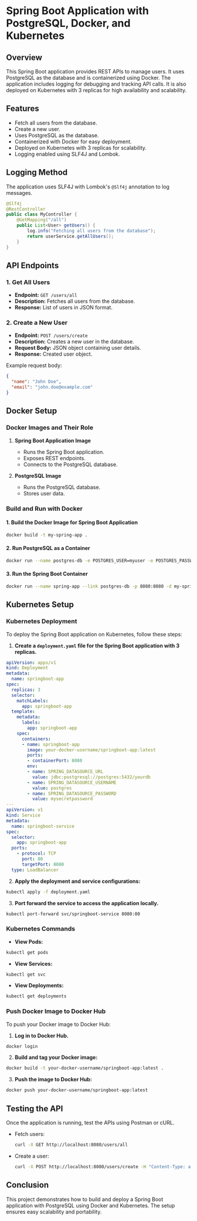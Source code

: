 # Spring Boot Application with PostgreSQL, Docker, and Kubernetes

## Overview

This Spring Boot application provides REST APIs to manage users. It uses PostgreSQL as the database and is containerized using Docker. The application includes logging for debugging and tracking API calls. It is also deployed on Kubernetes with 3 replicas for high availability and scalability.

## Features

- Fetch all users from the database.
- Create a new user.
- Uses PostgreSQL as the database.
- Containerized with Docker for easy deployment.
- Deployed on Kubernetes with 3 replicas for scalability.
- Logging enabled using SLF4J and Lombok.

## Logging Method

The application uses SLF4J with Lombok's `@Slf4j` annotation to log messages.

```java
@Slf4j
@RestController
public class MyController {
    @GetMapping("/all")
    public List<User> getUsers() {
        log.info("Fetching all users from the database");
        return userService.getAllUsers();
    }
}
```

## API Endpoints

### 1. Get All Users

- **Endpoint:** `GET /users/all`
- **Description:** Fetches all users from the database.
- **Response:** List of users in JSON format.

### 2. Create a New User

- **Endpoint:** `POST /users/create`
- **Description:** Creates a new user in the database.
- **Request Body:** JSON object containing user details.
- **Response:** Created user object.

Example request body:

```json
{
  "name": "John Doe",
  "email": "john.doe@example.com"
}
```

## Docker Setup

### Docker Images and Their Role

1. **Spring Boot Application Image**

    - Runs the Spring Boot application.
    - Exposes REST endpoints.
    - Connects to the PostgreSQL database.

2. **PostgreSQL Image**

    - Runs the PostgreSQL database.
    - Stores user data.

### Build and Run with Docker

#### 1. Build the Docker Image for Spring Boot Application

```sh
docker build -t my-spring-app .
```

#### 2. Run PostgreSQL as a Container

```sh
docker run --name postgres-db -e POSTGRES_USER=myuser -e POSTGRES_PASSWORD=mypassword -e POSTGRES_DB=mydatabase -p 5432:5432 -d postgres
```

#### 3. Run the Spring Boot Container

```sh
docker run --name spring-app --link postgres-db -p 8080:8080 -d my-spring-app
```

## Kubernetes Setup

### Kubernetes Deployment

To deploy the Spring Boot application on Kubernetes, follow these steps:

1. **Create a `deployment.yaml` file for the Spring Boot application with 3 replicas.**

```yaml
apiVersion: apps/v1
kind: Deployment
metadata:
  name: springboot-app
spec:
  replicas: 3
  selector:
    matchLabels:
      app: springboot-app
  template:
    metadata:
      labels:
        app: springboot-app
    spec:
      containers:
      - name: springboot-app
        image: your-docker-username/springboot-app:latest
        ports:
        - containerPort: 8080
        env:
        - name: SPRING_DATASOURCE_URL
          value: jdbc:postgresql://postgres:5432/yourdb
        - name: SPRING_DATASOURCE_USERNAME
          value: postgres
        - name: SPRING_DATASOURCE_PASSWORD
          value: mysecretpassword
---
apiVersion: v1
kind: Service
metadata:
  name: springboot-service
spec:
  selector:
    app: springboot-app
  ports:
    - protocol: TCP
      port: 80
      targetPort: 8080
  type: LoadBalancer
```

2. **Apply the deployment and service configurations:**

```bash
kubectl apply -f deployment.yaml
```

3. **Port forward the service to access the application locally.**

```bash
kubectl port-forward svc/springboot-service 8080:80
```

### Kubernetes Commands

- **View Pods:**

```bash
kubectl get pods
```

- **View Services:**

```bash
kubectl get svc
```

- **View Deployments:**

```bash
kubectl get deployments
```

### Push Docker Image to Docker Hub

To push your Docker image to Docker Hub:

1. **Log in to Docker Hub.**

```bash
docker login
```

2. **Build and tag your Docker image:**

```bash
docker build -t your-docker-username/springboot-app:latest .
```

3. **Push the image to Docker Hub:**

```bash
docker push your-docker-username/springboot-app:latest
```

## Testing the API

Once the application is running, test the APIs using Postman or cURL.

- Fetch users:
  ```sh
  curl -X GET http://localhost:8080/users/all
  ```
- Create a user:
  ```sh
  curl -X POST http://localhost:8080/users/create -H "Content-Type: application/json" -d '{"name":"John Doe", "email":"john.doe@example.com"}'
  ```

## Conclusion

This project demonstrates how to build and deploy a Spring Boot application with PostgreSQL using Docker and Kubernetes. The setup ensures easy scalability and portability.

